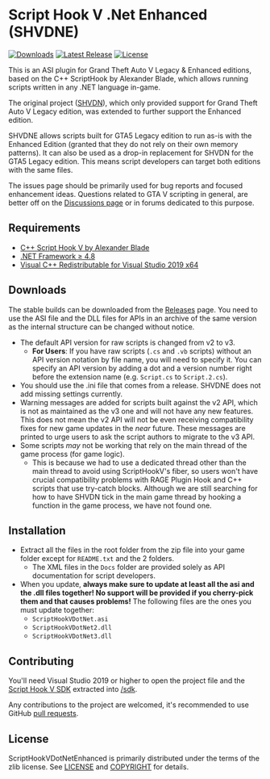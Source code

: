 Script Hook V .Net Enhanced (SHVDNE)
============================

[![Downloads](https://img.shields.io/github/downloads/Chiheb-Bacha/scripthookvdotnetenhanced/total?label=Downloads)](https://github.com/Chiheb-Bacha/scripthookvdotnetenhanced/releases)
[![Latest Release](https://img.shields.io/github/v/release/Chiheb-Bacha/scripthookvdotnetenhanced?label=Version)](https://github.com/Chiheb-Bacha/scripthookvdotnetenhanced/releases/latest)
[![License](https://img.shields.io/github/license/Chiheb-Bacha/scripthookvdotnetenhanced?color=%232A922A)](LICENSE.md)

This is an ASI plugin for Grand Theft Auto V Legacy & Enhanced editions, based on the C++ ScriptHook by Alexander Blade, which allows running scripts written in any .NET language in-game.

The original project ([SHVDN](https://github.com/scripthookvdotnet/scripthookvdotnet)), which only provided support for Grand Theft Auto V Legacy edition, was extended to further support the Enhanced edition.

SHVDNE allows scripts built for GTA5 Legacy edition to run as-is with the Enhanced Edition (granted that they do not rely on their own memory patterns). It can also be used as a drop-in replacement for SHVDN for the GTA5 Legacy edition.
This means script developers can target both editions with the same files.

The issues page should be primarily used for bug reports and focused enhancement ideas. Questions related to GTA V scripting in general, are better off on the [Discussions page](https://github.com/Chiheb-Bacha/ScriptHookVDotNetEnhanced/discussions) or in forums dedicated to this purpose.

## Requirements

* [C++ Script Hook V by Alexander Blade](http://www.dev-c.com/gtav/scripthookv/)
* [.NET Framework ≥ 4.8](https://dotnet.microsoft.com/en-us/download/dotnet-framework/thank-you/net48-web-installer)
* [Visual C++ Redistributable for Visual Studio 2019 x64](https://aka.ms/vs/17/release/vc_redist.x64.exe)

## Downloads
The stable builds can be downloaded from the [Releases](https://github.com/Chiheb-Bacha/ScriptHookVDotNetEnhanced/releases) page.
You need to use the ASI file and the DLL files for APIs in an archive of the same version as the internal structure can be changed without notice.  

* The default API version for raw scripts is changed from v2 to v3.
    * **For Users**: If you have raw scripts (`.cs` and `.vb` scripts) without an API version notation by file name, you will need to specify it. You can specify an API version by adding a dot and a version number right before the extension name (e.g. `Script.cs` to `Script.2.cs`).
* You should use the .ini file that comes from a release. SHVDNE does not add missing settings currently.
* Warning messages are added for scripts built against the v2 API, which is not as maintained as the v3 one and will not have any new features. This does not mean the v2 API will not be even receiving compatibility fixes for new game updates in the *near* future. These messages are printed to urge users to ask the script authors to migrate to the v3 API.
* Some scripts *may* not be working that rely on the main thread of the game process (for game logic).
    * This is because we had to use a dedicated thread other than the main thread to avoid using ScriptHookV's fiber, so users won't have crucial compatibility problems with RAGE Plugin Hook and C++ scripts that use try-catch blocks. Although we are still searching for how to have SHVDN tick in the main game thread by hooking a function in the game process, we have not found one.

## Installation
* Extract all the files in the root folder from the zip file into your game folder except for `README.txt` and the 2 folders.
    * The XML files in the `Docs` folder are provided solely as API documentation for script developers.
* When you update, **always make sure to update at least all the asi and the .dll files together! No support will be provided if you cherry-pick them and that causes problems!** The following files are the ones you must update together:
    * `ScriptHookVDotNet.asi`
    * `ScriptHookVDotNet2.dll`
    * `ScriptHookVDotNet3.dll`

## Contributing

You'll need Visual Studio 2019 or higher to open the project file and the [Script Hook V SDK](http://www.dev-c.com/gtav/scripthookv/) extracted into [/sdk](/sdk).

Any contributions to the project are welcomed, it's recommended to use GitHub [pull requests](https://help.github.com/articles/using-pull-requests/).

## License

ScriptHookVDotNetEnhanced is primarily distributed under the terms of the zlib license.
See [LICENSE](LICENSE.txt) and [COPYRIGHT](COPYRIGHT.md) for details.
